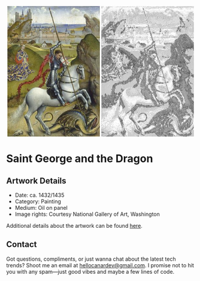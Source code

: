 <html>

<div align="center">
    <img width="49%" src="artwork.jpg" alt="artwork"/>
    <img width="49%" src="ascii_artwork.jpg" alt="artwork ASCII"/>
</div>

# Saint George and the Dragon

## Artwork Details

- Date: ca. 1432/1435
- Category: Painting
- Medium: Oil on panel
- Image rights: Courtesy National Gallery of Art, Washington

Additional details about the artwork can be found [here](https://www.artsy.net/artwork/rogier-van-der-weyden-saint-george-and-the-dragon).

## Contact

Got questions, compliments, or just wanna chat about the latest tech trends? Shoot me an email
at [hellocanardev@gmail.com](mailto:hellocanardev@gmail.com). I promise not to hit you with any spam—just good vibes and
maybe a few lines of code.

</html>
